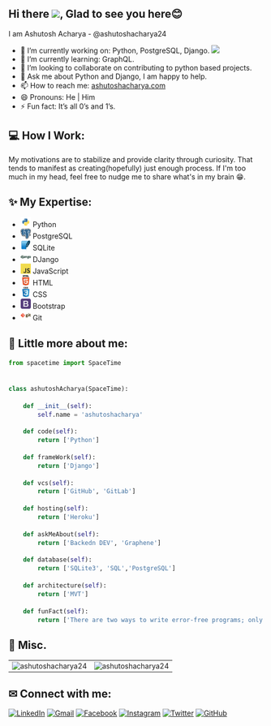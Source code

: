 ## Hi there <img src="https://raw.githubusercontent.com/MartinHeinz/MartinHeinz/master/wave.gif" width="30px">, Glad to see you here😊

I am Ashutosh Acharya - @ashutoshacharya24 





- 🔭 I’m currently working on:</b> Python, PostgreSQL, Django. <img src="https://media.giphy.com/media/WUlplcMpOCEmTGBtBW/giphy.gif" width="30">
- 🌱 I’m currently learning:</b> GraphQL.
- 👯 I’m looking to collaborate on contributing to python based projects.
- 💬 Ask me about Python and Django, I am happy to help.
- 📫 How to reach me: [ashutoshacharya.com](http://ashutoshacharya.com/)
- 😄 Pronouns: He | Him
- ⚡ Fun fact: It’s all 0’s and 1’s.

## 💻 How I Work:
My motivations are to stabilize and provide clarity through curiosity. That tends to manifest as creating(hopefully) just enough process. If I'm too much in my head, feel free to nudge me to share what's in my brain 😁.

## ✨ My Expertise:
- <code><img height="20" src="https://raw.githubusercontent.com/github/explore/80688e429a7d4ef2fca1e82350fe8e3517d3494d/topics/python/python.png"></code> Python
- <code><img height="20" src="https://raw.githubusercontent.com/github/explore/80688e429a7d4ef2fca1e82350fe8e3517d3494d/topics/postgresql/postgresql.png"></code> PostgreSQL
- <code><img height="20" src="https://raw.githubusercontent.com/github/explore/2d218e3aa252dc90eef269b34eeec1fbd15dc07e/topics/sqlite/sqlite.png"></code> SQLite
- <code><img height="20" src="https://raw.githubusercontent.com/github/explore/80688e429a7d4ef2fca1e82350fe8e3517d3494d/topics/django/django.png"></code> DJango
- <code><img height="20" src="https://raw.githubusercontent.com/github/explore/80688e429a7d4ef2fca1e82350fe8e3517d3494d/topics/javascript/javascript.png"></code> JavaScript
- <code><img height="20" src="https://raw.githubusercontent.com/github/explore/80688e429a7d4ef2fca1e82350fe8e3517d3494d/topics/html/html.png"></code> HTML
- <code><img height="20" src="https://raw.githubusercontent.com/github/explore/80688e429a7d4ef2fca1e82350fe8e3517d3494d/topics/css/css.png"></code> CSS
- <code><img height="20" src="https://raw.githubusercontent.com/github/explore/80688e429a7d4ef2fca1e82350fe8e3517d3494d/topics/bootstrap/bootstrap.png"></code> Bootstrap
- <code><img height="20" src="https://raw.githubusercontent.com/github/explore/80688e429a7d4ef2fca1e82350fe8e3517d3494d/topics/git/git.png"></code> Git


## 🦸‍ Little more about me:

```python
from spacetime import SpaceTime


class ashutoshAcharya(SpaceTime):

    def __init__(self):
        self.name = 'ashutoshacharya'

    def code(self):
        return ['Python'] 
        
    def frameWork(self):
        return ['Django'] 
    
    def vcs(self):
        return ['GitHub', 'GitLab']
        
    def hosting(self):
        return ['Heroku'] 

    def askMeAbout(self):
        return ['Backedn DEV', 'Graphene'] 

    def database(self):
        return ['SQLite3', 'SQL','PostgreSQL']

    def architecture(self):
        return ['MVT']

    def funFact(self):
        return ['There are two ways to write error-free programs; only the third one works']  
```

## 🌟 Misc.

<table>
  <tr>
    <td><img src="https://github-readme-stats.vercel.app/api?username=ashutoshacharya24&theme=blue-green" alt="ashutoshacharya24" /></td>
    <td><img src="https://github-readme-stats.vercel.app/api/top-langs?username=ashutoshacharya24&show_icons=true&theme=dark&locale=en&layout=compact" alt="ashutoshacharya24" /></td>
  </tr>
</table>


## ✉ Connect with me:
<div align="left">
   <a href="https://www.linkedin.com/in/ashutosh-acharya-70190314a/"><img alt="LinkedIn" src="https://img.shields.io/badge/LinkedIn-0077B5?style=for-the-badge&logo=linkedin&logoColor=white"/></a>
   <a href="mailto:ashutoshacharya24@gmail.com"><img alt="Gmail" src="https://img.shields.io/badge/Gmail-D14836?style=for-the-badge&logo=gmail&logoColor=white"/></a>
   <a href="https://www.facebook.com/ashutosh.acharya.98434/"><img alt="Facebook" src="https://img.shields.io/badge/Facebook-1877F2?style=for-the-badge&logo=facebook&logoColor=white"/></a>
   <a href="https://www.instagram.com/ashu_liku/"><img alt="Instagram" src="https://img.shields.io/badge/Instagram-E4405F?style=for-the-badge&logo=instagram&logoColor=white"/></a>
   <a href="https://twitter.com/Ashutos84779312"><img alt="Twitter" src="https://img.shields.io/badge/Twitter-1DA1F2?style=for-the-badge&logo=twitter&logoColor=white"/></a>
   <a href="https://github.com/ashutoshacharya24"><img alt="GitHub" src="https://img.shields.io/badge/GitHub-100000?style=for-the-badge&logo=github&logoColor=white"/></a>
    
</div>
 
